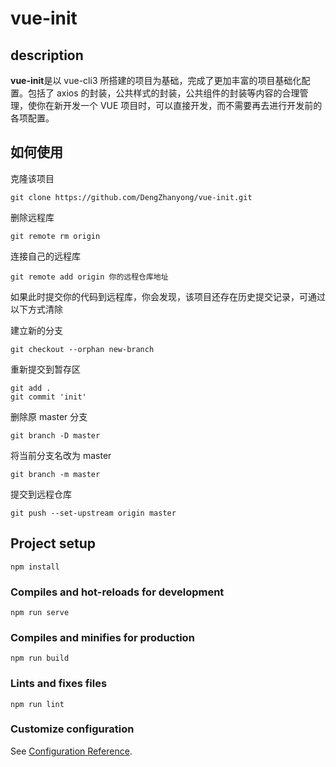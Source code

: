 # vue-init

## description

**vue-init**是以 vue-cli3 所搭建的项目为基础，完成了更加丰富的项目基础化配置。包括了 axios 的封装，公共样式的封装，公共组件的封装等内容的合理管理，使你在新开发一个 VUE 项目时，可以直接开发，而不需要再去进行开发前的各项配置。

## 如何使用

克隆该项目

```
git clone https://github.com/DengZhanyong/vue-init.git
```

删除远程库

```
git remote rm origin
```

连接自己的远程库

```
git remote add origin 你的远程仓库地址
```

如果此时提交你的代码到远程库，你会发现，该项目还存在历史提交记录，可通过以下方式清除

建立新的分支

```
git checkout --orphan new-branch
```

重新提交到暂存区

```
git add .
git commit 'init'
```

删除原 master 分支

```
git branch -D master
```

将当前分支名改为 master

```
git branch -m master
```

提交到远程仓库

```
git push --set-upstream origin master
```

## Project setup

```
npm install
```

### Compiles and hot-reloads for development

```
npm run serve
```

### Compiles and minifies for production

```
npm run build
```

### Lints and fixes files

```
npm run lint
```

### Customize configuration

See [Configuration Reference](https://cli.vuejs.org/config/).
